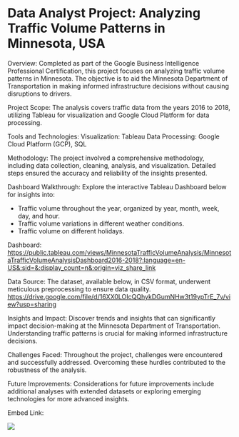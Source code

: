 # Data Analyst Project:   Analyzing Traffic Volume Patterns in Minnesota, USA
 
Overview:
Completed as part of the Google Business Intelligence Professional Certification, this project focuses on analyzing traffic volume patterns in Minnesota. The objective is to aid the Minnesota Department of Transportation in making informed infrastructure decisions without causing disruptions to drivers.

Project Scope:
The analysis covers traffic data from the years 2016 to 2018, utilizing Tableau for visualization and Google Cloud Platform for data processing.

Tools and Technologies:
Visualization: Tableau
Data Processing: Google Cloud Platform (GCP), SQL

Methodology:
The project involved a comprehensive methodology, including data collection, cleaning, analysis, and visualization. Detailed steps ensured the accuracy and reliability of the insights presented.

Dashboard Walkthrough:
Explore the interactive Tableau Dashboard below for insights into:
- Traffic volume throughout the year, organized by year, month, week, day, and hour.
- Traffic volume variations in different weather conditions.
- Traffic volume on different holidays.

Dashboard:
https://public.tableau.com/views/MinnesotaTrafficVolumeAnalysis/MinnesotaTrafficVolumeAnalysisDashboard2016-2018?:language=en-US&:sid=&:display_count=n&:origin=viz_share_link

Data Source:
The dataset, available below, in CSV format, underwent meticulous preprocessing to ensure data quality.
https://drive.google.com/file/d/16XX0LOIcQQhykDGumNHw3t19ypTrE_7v/view?usp=sharing

Insights and Impact:
Discover trends and insights that can significantly impact decision-making at the Minnesota Department of Transportation. Understanding traffic patterns is crucial for making informed infrastructure decisions.

Challenges Faced:
Throughout the project, challenges were encountered and successfully addressed. Overcoming these hurdles contributed to the robustness of the analysis.

Future Improvements:
Considerations for future improvements include additional analyses with extended datasets or exploring emerging technologies for more advanced insights.



Embed Link:

<div class='tableauPlaceholder' id='viz1708812994011' style='position: relative'><noscript><a href='#'><img alt=' ' src='https:&#47;&#47;public.tableau.com&#47;static&#47;images&#47;Mi&#47;MinnesotaTrafficVolumeAnalysis&#47;MinnesotaTrafficVolumeAnalysisDashboard2016-2018&#47;1_rss.png' style='border: none' /></a></noscript><object class='tableauViz'  style='display:none;'><param name='host_url' value='https%3A%2F%2Fpublic.tableau.com%2F' /> <param name='embed_code_version' value='3' /> <param name='site_root' value='' /><param name='name' value='MinnesotaTrafficVolumeAnalysis&#47;MinnesotaTrafficVolumeAnalysisDashboard2016-2018' /><param name='tabs' value='yes' /><param name='toolbar' value='yes' /><param name='static_image' value='https:&#47;&#47;public.tableau.com&#47;static&#47;images&#47;Mi&#47;MinnesotaTrafficVolumeAnalysis&#47;MinnesotaTrafficVolumeAnalysisDashboard2016-2018&#47;1.png' /> <param name='animate_transition' value='yes' /><param name='display_static_image' value='yes' /><param name='display_spinner' value='yes' /><param name='display_overlay' value='yes' /><param name='display_count' value='yes' /><param name='language' value='en-US' /></object></div>                <script type='text/javascript'>                    var divElement = document.getElementById('viz1708812994011');                    var vizElement = divElement.getElementsByTagName('object')[0];                    if ( divElement.offsetWidth > 800 ) { vizElement.style.width='100%';vizElement.style.height=(divElement.offsetWidth*0.75)+'px';} else if ( divElement.offsetWidth > 500 ) { vizElement.style.width='100%';vizElement.style.height=(divElement.offsetWidth*0.75)+'px';} else { vizElement.style.width='100%';vizElement.style.minHeight='1450px';vizElement.style.maxHeight=(divElement.offsetWidth*1.77)+'px';}                     var scriptElement = document.createElement('script');                    scriptElement.src = 'https://public.tableau.com/javascripts/api/viz_v1.js';                    vizElement.parentNode.insertBefore(scriptElement, vizElement);                </script>
